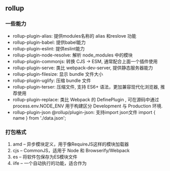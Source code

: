 ## rollup
### 一些能力
- rollup-plugin-alias: 提供modules名称的 alias 和reslove 功能
- rollup-plugin-babel: 提供babel能力
- rollup-plugin-eslint: 提供eslint能力
- rollup-plugin-node-resolve: 解析 node_modules 中的模块
- rollup-plugin-commonjs: 转换 CJS -> ESM, 通常配合上面一个插件使用
- rollup-plugin-serve: 类比 webpack-dev-server, 提供静态服务器能力
- rollup-plugin-filesize: 显示 bundle 文件大小
- rollup-plugin-uglify: 压缩 bundle 文件
- rollup-plugin-terser: 压缩文件, 支持 ES6+ 语法，更加兼容现代化浏览器, 推荐使用
- rollup-plugin-replace: 类比 Webpack 的 DefinePlugin , 可在源码中通过 process.env.NODE_ENV 用于构建区分 Development 与 Production 环境.
- rollup-plugin-json  @rollup/plugin-json: 支持import json文件 import { name } from './data.json';

### 打包格式
1. amd – 异步模块定义，用于像RequireJS这样的模块加载器
2. cjs – CommonJS，适用于 Node 和 Browserify/Webpack
3. es – 将软件包保存为ES模块文件
4. iife – 一个自动执行的功能，适合作为<script>标签。（如果要为应用程序创建一个捆绑包，您可能想要使用它，因为它会使文件大小变小。）
5. umd – 通用模块定义，以amd，cjs 和 iife 为一体

### 使用插件
```shell
# 压缩代码
# npm i rollup-plugin-uglify -D
npm i @rollup/plugin-terser -D
# babel转码
npm i @rollup/plugin-babel @babel/core @babel/plugin-external-helpers @babel/preset-env @babel/plugin-transform-runtime -D
# 可选: 以插件的形式在打包时引入到文件里，主要的功能是为api提供沙箱的垫片方案，更因此适合用在第三方的开发产品中（开发工具包，库），一方面是体积够小，另一方面是用户（开发者）不会因为引用了我们的工具，包而污染了全局的原生方法，产生副作用。 "plugins": ["transform-runtime"]
npm i @babel/plugin-transform-runtime -D
# 支持commonjs
npm i @rollup/plugin-commonjs -D
# 支持打包npm 模块
npm i @rollup/plugin-node-resolve -D

# 终版
npm i rollup @rollup/plugin-terser @rollup/plugin-commonjs @rollup/plugin-node-resolve  -D
npm i @rollup/plugin-babel @babel/core @babel/plugin-external-helpers @babel/preset-env @babel/plugin-transform-runtime -D
```
- .babelrc
```js
{
  "presets": ["@babel/env"],
  "plugins": ["@babel/plugin-transform-runtime"]
}
```

### 示例 rollup.config.js
- package.json 配置 "type": "module",
```js
import terser from '@rollup/plugin-terser'
import resolve from '@rollup/plugin-node-resolve'
import babel from '@rollup/plugin-babel'
import commonjs from '@rollup/plugin-commonjs'
import '@babel/plugin-transform-runtime'

const env = process.env.NODE_ENV

const config =  {
  input: 'src/main.js',
  // external: ['file-saver', 'html2canvas'], // 排除依赖插件
  output: [
    {
      file: './dist/export-doc.js',
      format: 'iife',
      name: 'ExportDoc'
    },
    {
      file: './dist/export-doc.min.js',
      format: 'iife',
      name: 'ExportDoc',
      plugins: [terser()]
    }
  ],
  watch: {
    exclude: 'node_modules/**'
  },
  plugins: [
    commonjs(),
    babel({
      exclude: 'node_modules/**',
      // plugins: ['external-helpers'],
      babelHelpers: 'runtime', 
      'plugins': [
        ['@babel/plugin-transform-runtime', {
          'regenerator': true
        }]
      ]
    }),
    resolve({
      customResolveOptions: {
        moduleDirectories: ['node_modules']
      }
    })
  ]
}

if (env === 'production') {
  config.plugins.push(
    uglify({
      compress: {
        pure_getters: true,
        unsafe: true,
        unsafe_comps: true,
        warnings: false
      }
    })
  )
}

export default config

```